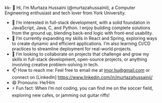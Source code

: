 kk- 👋 Hi, I’m Murtaza Hussaini (@murtazahussainii), a Computer Engineering enthusiast and tech lover from York University.
- 👀 I’m interested in full-stack development, with a solid foundation in JavaScript, Java, C, and Python. I enjoy building complete solutions from the ground up, blending back-end logic with front-end usability.
- 🌱 I’m currently expanding my skills in React and Spring, exploring ways to create dynamic and efficient applications. I’m also learning CI/CD practices to streamline deployment for real-world projects.
- 💞️ I’m looking to collaborate on projects that challenge and grow my skills in full-stack development, open-source projects, or anything involving creative problem-solving in tech.
- 📫 How to reach me: Feel free to email me at imor.hu@gmail.com or connect on [LinkedIn] https://www.linkedin.com/in/murtazahussainii/
- 😄 Pronouns: He/Him
- ⚡ Fun fact: When I’m not coding, you can find me on the soccer field, exploring new cafes, or jamming out guitar riffs!
